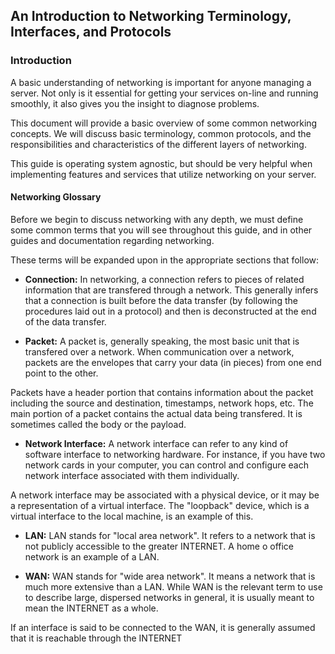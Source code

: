 ## An Introduction to Networking Terminology, Interfaces, and Protocols

### Introduction

A basic understanding of networking is important for anyone managing a server.  Not only is it essential for getting your services on-line and running smoothly, it also gives you the insight to diagnose problems.  

This document will provide a basic overview of some common networking concepts.  We will discuss basic terminology, common protocols, and the responsibilities and characteristics of the different layers of networking.  

This guide is operating system agnostic, but should be very helpful when implementing features and services that utilize networking on your server.

#### Networking Glossary

Before we begin to discuss networking with any depth, we must define some common terms that you will see throughout this guide, and in other guides and documentation regarding networking.

These terms will be expanded upon in the appropriate sections that follow:

-	**Connection:**	In networking, a connection refers to pieces of related information that are transfered through a network.  This generally infers that a connection is built before the data transfer (by following the procedures laid out in a protocol) and then is deconstructed at the end of the data transfer.

-	**Packet:** A packet is, generally speaking, the most basic unit that is transfered over a network.  When communication over a network, packets are the envelopes that carry your data (in pieces) from one end point to the other.  

Packets have a header portion that contains information about the packet including the source and destination, timestamps, network hops, etc.  The main portion of a packet contains the actual data being transfered.  It is sometimes called the body or the payload.

-	**Network Interface:** A network interface can refer to any kind of software interface to networking hardware.  For instance, if you have two network cards in your computer, you can control and configure each network interface associated with them individually.

A network interface may be associated with a physical device, or it may be a representation of a virtual interface.  The "loopback" device, which is a virtual interface to the local machine, is an example of this.

-	**LAN:** LAN stands for "local area network".  It refers to a network that is not publicly accessible to the greater INTERNET.  A home o office network is an example of a LAN.

-	**WAN:** WAN stands for "wide area network".  It means a network that is much more extensive than a LAN.  While WAN is the relevant term to use to describe large, dispersed networks in general, it is usually meant to mean the INTERNET as a whole.

If an interface is said to be connected to the WAN, it is generally assumed that it is reachable through the INTERNET
















